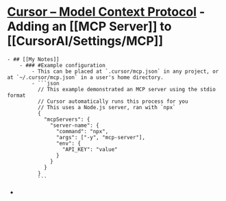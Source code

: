 # [Cursor – Model Context Protocol](https://docs.cursor.com/context/model-context-protocol) - Adding an [[MCP Server]] to [[CursorAI/Settings/MCP]]
	- ## [[My Notes]]
		- ### #Example configuration
			- This can be placed at `.cursor/mcp.json` in any project, or at `~/.cursor/mcp.json` in a user's home directory.
			- ```json
			  // This example demonstrated an MCP server using the stdio format
			  // Cursor automatically runs this process for you
			  // This uses a Node.js server, ran with `npx`
			  {
			    "mcpServers": {
			      "server-name": {
			        "command": "npx",
			        "args": ["-y", "mcp-server"],
			        "env": {
			          "API_KEY": "value"
			        }
			      }
			    }
			  }
			  ```
-